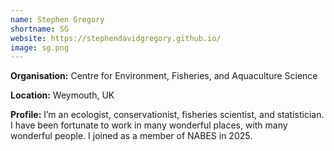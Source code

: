 ```yaml
---
name: Stephen Gregory
shortname: SG
website: https://stephendavidgregory.github.io/
image: sg.png
---
```


**Organisation:** Centre for Environment, Fisheries, and Aquaculture Science

**Location:** Weymouth, UK

**Profile:** I’m an ecologist, conservationist, fisheries scientist, and statistician. I have been fortunate to work in many wonderful places, with many wonderful people. I joined as a member of NABES in 2025.
